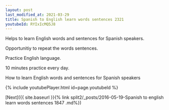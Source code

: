 ```yaml
---
layout: post
last_modified_at: 2021-03-29
title: Spanish to English learn words sentences 2321 
youtubeId: RYIxIcMQ5J8
---
```

 
 
Helps to learn English words and sentences for Spanish speakers.

Opportunitiy to repeat the words sentences. 

Practice English language. 
 
10 minutes practice every day. 
 
How to learn English words and sentences for Spanish speakers 
 
{% include youtubePlayer.html id=page.youtubeId %}
 
 
[Next]({{ site.baseurl }}{% link  split2/_posts/2016-05-19-Spanish to english learn words sentences 1847 .md%})
 
